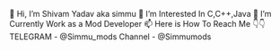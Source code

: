 👋 Hi, I’m Shivam Yadav aka simmu
👀 I’m Interested In C,C++,Java
🌱 I’m Currently Work as a Mod Developer
📫 Here is How To Reach Me 👇👇 
     TELEGRAM - @Simmu_mods
     Channel - @Simmumods
